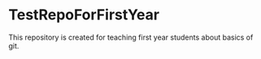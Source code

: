 # TestRepoForFirstYear
This repository is created for teaching first year students about basics of git.
